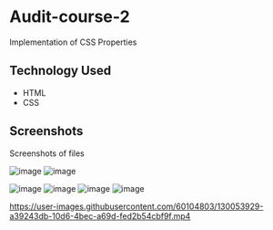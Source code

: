# Audit-course-2

Implementation of CSS Properties

## Technology Used

- HTML
- CSS

## Screenshots

Screenshots of files

![image](https://user-images.githubusercontent.com/60104803/130051462-f50488a2-a2f0-4530-ba04-525eb8dd8d2e.png)
![image](https://user-images.githubusercontent.com/60104803/130051543-1a2e72ac-74e8-4ca9-b9db-eb76e256998a.png)
<!-- ![image](https://user-images.githubusercontent.com/60104803/130051613-360ee82e-32d0-41d4-862a-f66c44251b75.png)
![image](https://user-images.githubusercontent.com/60104803/130052733-3a0c964a-d656-43e9-b3f4-9f5ec36da7ee.png) -->
![image](https://user-images.githubusercontent.com/60104803/130051763-755aeebf-d6c5-4acd-b815-e1b4c5a8a2d4.png)
![image](https://user-images.githubusercontent.com/60104803/130051903-91960dfa-dbcb-41be-98da-785946b102da.png)
![image](https://user-images.githubusercontent.com/60104803/130052021-1cd8181f-e21d-4319-9aa6-acaad601c379.png)
![image](https://user-images.githubusercontent.com/60104803/130052134-6cf299fd-b1f4-45ea-a986-234bc99cab9d.png)

https://user-images.githubusercontent.com/60104803/130053929-a39243db-10d6-4bec-a69d-fed2b54cbf9f.mp4


